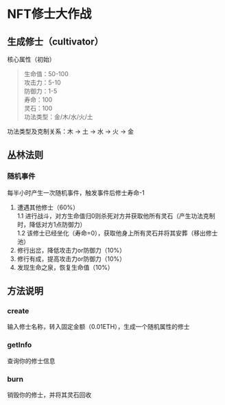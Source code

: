 # NFT修士大作战

## 生成修士（cultivator）
核心属性（初始）
> 生命值：50-100 <br>
> 攻击力：5-10 <br>
> 防御力：1-5 <br>
> 寿命：100 <br>
> 灵石：100 <br>
> 功法类型：金/木/水/火/土

功法类型及克制关系：木 -> 土 -> 水 -> 火 -> 金

## 丛林法则

### 随机事件
每半小时产生一次随机事件，触发事件后修士寿命-1
1. 遭遇其他修士（60%）<br>
  1.1 进行战斗，对方生命值归0则杀死对方并获取他所有灵石（产生功法克制时，降低对方1点防御力）<br>
  1.2 该修士已经坐化（寿命=0），获取他身上所有灵石并将其安葬（移出修士池）<br>
1. 修行出岔，降低攻击力or防御力（10%）
2. 修行有成，提高攻击力or防御力（10%）
3. 发现生命之泉，恢复生命值（10%）

   
## 方法说明

### create

输入修士名称，转入固定金额（0.01ETH），生成一个随机属性的修士

### getInfo

查询你的修士信息

### burn

销毁你的修士，并将其灵石回收